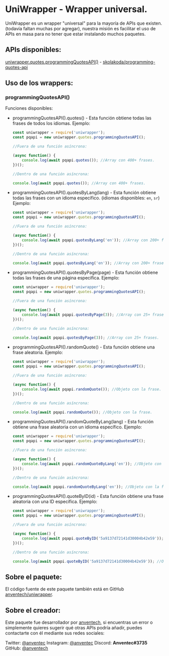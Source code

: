 # UniWrapper - Wrapper universal. 

UniWrapper es un wrapper "universal" para la mayoría de APIs que existen. (todavía faltan muchas por agregar), nuestra misión es facilitar el uso de APIs en masa para no tener que estar instalando muchos paquetes.

## APIs disponibles:

[uniwrapper.quotes.programmingQuotesAPI()](###programmingQuotesAPI()) - [skolakoda/programming-quotes-api](https://github.com/skolakoda/programming-quotes-api)

## Uso de los wrappers:

### programmingQuotesAPI()

Funciones disponibles:

- programmingQuotesAPI().quotes() - Esta función obtiene todas las frases de todos los idiomas. Ejemplo:
	```js
	const uniwrapper = require('uniwrapper');
	const pqapi = new uniwrapper.quotes.programmingQuotesAPI();
	
	//Fuera de una función asíncrona:
	
	(async function() {
		console.log(await pqapi.quotes()); //Array con 400+ frases.
	})();
	
	//Dentro de una función asíncrona:
	
	console.log(await pqapi.quotes()); //Array con 400+ frases.
	```
	
- programmingQuotesAPI().quotesByLang(lang) - Esta función obtiene todas las frases con un idioma específico. (idiomas disponibles: `en`, `sr`) Ejemplo:
	```js
	const uniwrapper = require('uniwrapper');
	const pqapi = new uniwrapper.quotes.programmingQuotesAPI();
	
	//Fuera de una función asíncrona:
	
	(async function() {
		console.log(await pqapi.quotesByLang('en')); //Array con 200+ frases.
	})();
	
	//Dentro de una función asíncrona:
	
	console.log(await pqapi.quotesByLang('en')); //Array con 200+ frases.
	```
	
- programmingQuotesAPI().quotesByPage(page) - Esta función obtiene todas las frases de una página específica. Ejemplo:
	```js
	const uniwrapper = require('uniwrapper');
	const pqapi = new uniwrapper.quotes.programmingQuotesAPI();
	
	//Fuera de una función asíncrona:
	
	(async function() {
		console.log(await pqapi.quotesByPage(3)); //Array con 25+ frases.
	})();
	
	//Dentro de una función asíncrona:
	
	console.log(await pqapi.quotesByPage(3)); //Array con 25+ frases.
	```

- programmingQuotesAPI().randomQuote() - Esta función obtiene una frase aleatoria. Ejemplo:
	```js
	const uniwrapper = require('uniwrapper');
	const pqapi = new uniwrapper.quotes.programmingQuotesAPI();
	
	//Fuera de una función asíncrona:
	
	(async function() {
		console.log(await pqapi.randomQuote()); //Objeto con la frase.
	})();
	
	//Dentro de una función asíncrona:
	
	console.log(await pqapi.randomQuote()); //Objeto con la frase.
	```
	
- programmingQuotesAPI().randomQuoteByLang(lang) - Esta función obtiene una frase aleatoria con un idioma específico. Ejemplo:
	```js
	const uniwrapper = require('uniwrapper');
	const pqapi = new uniwrapper.quotes.programmingQuotesAPI();
	
	//Fuera de una función asíncrona:
	
	(async function() {
		console.log(await pqapi.randomQuoteByLang('en')); //Objeto con la frase.
	})();
	
	//Dentro de una función asíncrona:
	
	console.log(await pqapi.randomQuoteByLang('en')); //Objeto con la frase.
	```

- programmingQuotesAPI().quoteByID(id) - Esta función obtiene una frase aleatoria con una ID específica. Ejemplo:
	```js
	const uniwrapper = require('uniwrapper');
	const pqapi = new uniwrapper.quotes.programmingQuotesAPI();
	
	//Fuera de una función asíncrona:
	
	(async function() {
		console.log(await pqapi.quoteByID('5a9137d72141d30004b42e59')); //Objeto con la frase.
	})();
	
	//Dentro de una función asíncrona:
	
	console.log(await pqapi.quoteByID('5a9137d72141d30004b42e59')); //Objeto con la frase.
	```

## Sobre el paquete:

El código fuente de este paquete también está en GitHub [anventech/uniwrapper](https://github.com/anventech/uniwrapper).

## Sobre el creador:

Este paquete fue desarrollador por [anventech](https://github.com/anventec), si encuentras un error o simplemente quieres sugerir qué otras APIs podría añadir, puedes contactarte con él mediante sus redes sociales:

Twitter: [@anventec](https://www.twitter.com/anventec)
Instagram: [@anventec](https://instagram.com/anventec)
Discord: **Anventec#3735**
GitHub: [@anventech](https://github.com/anventech)
